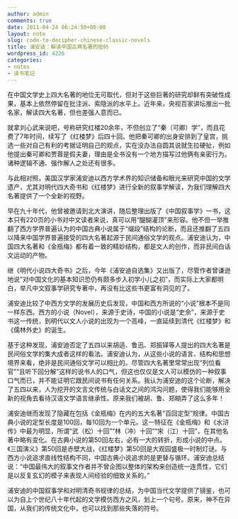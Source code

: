 ```yaml
---
author: admin
comments: true
date: 2011-04-24 06:24:50+00:00
layout: note
slug: code-to-decipher-chinese-classic-novels
title: 浦安迪：解读中国古典名著的密码
wordpress_id: 4226
categories:
- notes
- 读书笔记
---
```


在中国文学史上四大名著的地位无可取代，但对于这些巨著的研究却鲜有突破性成果，基本上依然停留在批注派、索隐派的水平上。近年来，央视百家讲坛推出一批名家，解读四大名著，但也差强人意而已。

就拿刘心武来说吧，号称研究红楼20余年，不但创立了“秦（可卿）学”，而且花费了7年时间，续写了《红楼梦》后四十回。他把秦可卿的出身安排到了皇宫，挑选一些对自己有利的考据证明自己的观点，实在没办法自圆其说就生拉硬扯，例如他提出秦可卿和贾蓉是假夫妻，理由是全书没有一个地方描写过他俩有亲密行为。诸种逻辑不通、强作解人之处还有很多。

与此相对照，美国汉学家浦安迪以西方学术界的知识储备和眼光来研究中国的文学遗产，尤其对明代四大奇书和《红楼梦》进行全新的叙事学解读，为我们理解四大名著提供了一个全新的视野。

早在九十年代，他曾被邀请到北大演讲，随后整理出版了《中国叙事学》一书，这本只有220页的小书对中文读者来说，真可以用“醍醐灌顶”来形容。他不但一举推翻了西方学界普遍认为的中国古典小说属于“缀段”结构的论断，而且还推翻了五四以降来中国学界普遍接受的四大名著起源于民间通俗文学的观点。浦安迪认为，中国四大名著和《金瓶梅》都有着一致的精妙结构，都是文人的创作，而非民间白话文运动的产物。

继《明代小说四大奇书》之后，今年《浦安迪自选集》又出版了，尽管作者曾谦逊地说“对中国文化的基本知识恐仍有颇多步入初学小儿之初”，而实际上大家都明白，举凡中文叙事学研究专著中，再没有比这些书更富有洞见的了。

浦安迪比较了中西方文学的发展历史后发现，中国和西方所说的“小说”根本不是同一样东西。西方的小说（Novel），来源于史诗，中国的小说是“史余”，来源于史书这一传统，到明代以文人小说的出现为一个高峰，一直延续到清代《红楼梦》和《儒林外史》的诞生。

基于这种发现，浦安迪否定了五四以来胡适、鲁迅、郑振铎等人提出的四大名著是民间俗文学的集大成者这样的看法。浦安迪认为，从这些小说的语言、结构和思想境界来看，绝非是民间通俗文学可以相比的。尽管四大名著里常常出现“列位看官”“且听下回分解”这样的说书人的口气，但这也仅仅是文人可以模仿的一种叙事口气而已，并不能证明它跟民间说书有任何关系。我认为浦安迪的这个论断，解决了五四以来，人为挖开的文言文传统与白话文之间的鸿沟问题，使得我们能够用全新的视角去看待汉语文学语言继承性。原来我们被胡、鲁、郑糊弄了这么多年！

浦安迪继而发现了隐藏在包括《金瓶梅》在内的五大名著“百回定型”规律。中国古典小说的定型长度是100回，每10回为一个单元。这一特征在《金瓶梅》和《水浒传》中最为明显，所谓“武（松）十回”“林（冲）十回”“宋（江）十回”，在其他名著中略有变化。在古典小说的第50回左右，必有一大的转折，形成小说的中点。《三国演义》第50回是赤壁大战，《红楼梦》第50回是大观园盛极一时制灯谜。与西方小说追求直线性结构不同，中国古典小说追求的是更替与循环。浦安迪总结说：“中国最伟大的叙事文作者并不曾企图以整体的架构来创造统一连贯性，它们是以反复玄幻的模子来表现人间经验的细致关系的。”

浦安迪的中国叙事学和对明清奇书规律的总结，为中国当代文学提供了镜鉴，也可以为自上个世纪八十年代起的文学模仿西方之风，划上一个句号。原来，神不在异国，从我们的传统文化中，也可以找到那些失落的符号。
